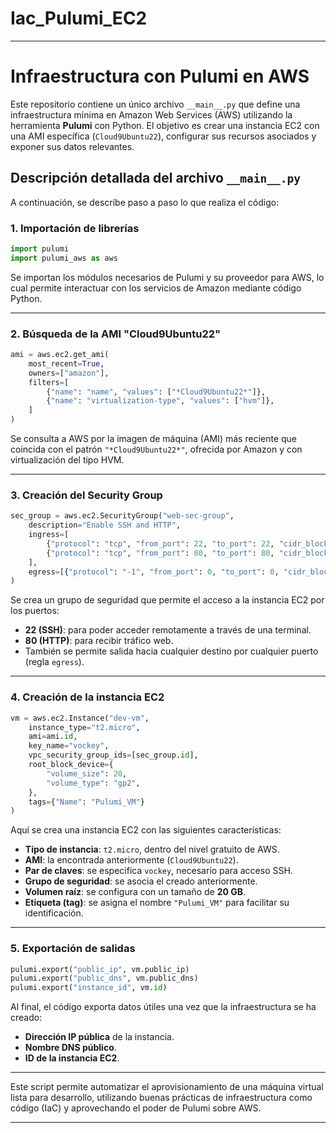 # Iac_Pulumi_EC2


---

# Infraestructura con Pulumi en AWS

Este repositorio contiene un único archivo `__main__.py` que define una infraestructura mínima en Amazon Web Services (AWS) utilizando la herramienta **Pulumi** con Python. El objetivo es crear una instancia EC2 con una AMI específica (`Cloud9Ubuntu22`), configurar sus recursos asociados y exponer sus datos relevantes.

## Descripción detallada del archivo `__main__.py`

A continuación, se describe paso a paso lo que realiza el código:

### 1. Importación de librerías

```python
import pulumi
import pulumi_aws as aws
```

Se importan los módulos necesarios de Pulumi y su proveedor para AWS, lo cual permite interactuar con los servicios de Amazon mediante código Python.

---

### 2. Búsqueda de la AMI "Cloud9Ubuntu22"

```python
ami = aws.ec2.get_ami(
    most_recent=True,
    owners=["amazon"],
    filters=[
        {"name": "name", "values": ["*Cloud9Ubuntu22*"]},
        {"name": "virtualization-type", "values": ["hvm"]},
    ]
)
```

Se consulta a AWS por la imagen de máquina (AMI) más reciente que coincida con el patrón `"*Cloud9Ubuntu22*"`, ofrecida por Amazon y con virtualización del tipo HVM.

---

### 3. Creación del Security Group

```python
sec_group = aws.ec2.SecurityGroup("web-sec-group",
    description="Enable SSH and HTTP",
    ingress=[
        {"protocol": "tcp", "from_port": 22, "to_port": 22, "cidr_blocks": ["0.0.0.0/0"]},
        {"protocol": "tcp", "from_port": 80, "to_port": 80, "cidr_blocks": ["0.0.0.0/0"]},
    ],
    egress=[{"protocol": "-1", "from_port": 0, "to_port": 0, "cidr_blocks": ["0.0.0.0/0"]}]
)
```

Se crea un grupo de seguridad que permite el acceso a la instancia EC2 por los puertos:

- **22 (SSH)**: para poder acceder remotamente a través de una terminal.
- **80 (HTTP)**: para recibir tráfico web.
- También se permite salida hacia cualquier destino por cualquier puerto (regla `egress`).

---

### 4. Creación de la instancia EC2

```python
vm = aws.ec2.Instance("dev-vm",
    instance_type="t2.micro",
    ami=ami.id,
    key_name="vockey",
    vpc_security_group_ids=[sec_group.id],
    root_block_device={
        "volume_size": 20,
        "volume_type": "gp2",
    },
    tags={"Name": "Pulumi_VM"}
)
```

Aquí se crea una instancia EC2 con las siguientes características:

- **Tipo de instancia**: `t2.micro`, dentro del nivel gratuito de AWS.
- **AMI**: la encontrada anteriormente (`Cloud9Ubuntu22`).
- **Par de claves**: se especifica `vockey`, necesario para acceso SSH.
- **Grupo de seguridad**: se asocia el creado anteriormente.
- **Volumen raíz**: se configura con un tamaño de **20 GB**.
- **Etiqueta (tag)**: se asigna el nombre `"Pulumi_VM"` para facilitar su identificación.

---

### 5. Exportación de salidas

```python
pulumi.export("public_ip", vm.public_ip)
pulumi.export("public_dns", vm.public_dns)
pulumi.export("instance_id", vm.id)
```

Al final, el código exporta datos útiles una vez que la infraestructura se ha creado:

- **Dirección IP pública** de la instancia.
- **Nombre DNS público**.
- **ID de la instancia EC2**.

---

Este script permite automatizar el aprovisionamiento de una máquina virtual lista para desarrollo, utilizando buenas prácticas de infraestructura como código (IaC) y aprovechando el poder de Pulumi sobre AWS.

---

